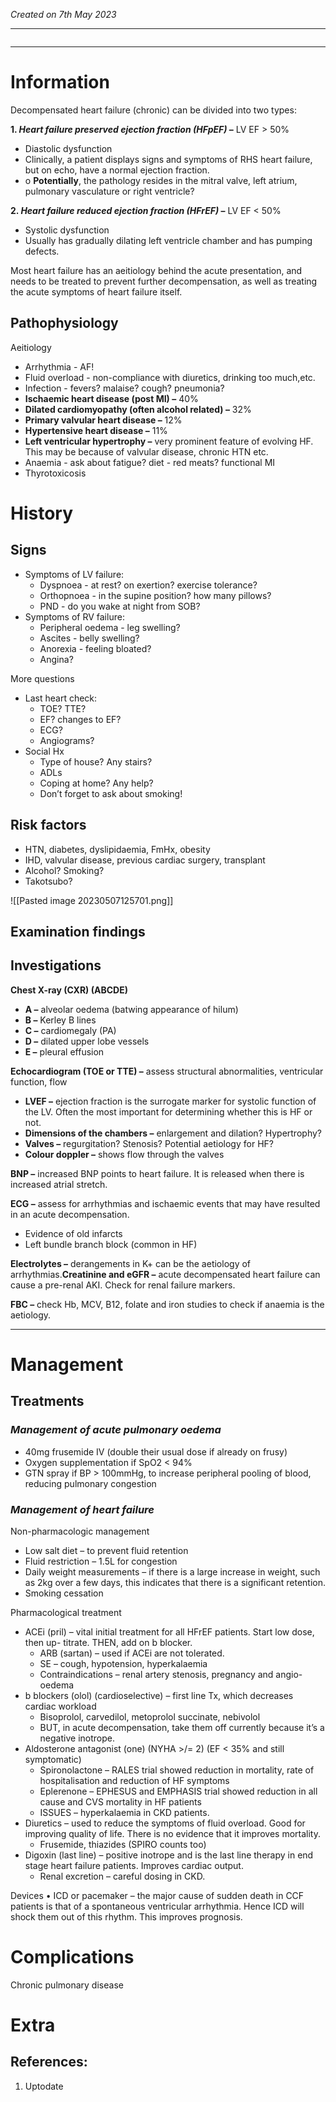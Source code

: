 *Created on 7th May 2023*

---
```toc
```
---

# Information
 
Decompensated heart failure (chronic) can be divided into two types:

**1. *Heart failure preserved ejection fraction (HFpEF)* –** LV EF > 50%
- Diastolic dysfunction 
- Clinically, a patient displays signs and symptoms of RHS heart failure, but on echo, have a normal ejection fraction. 
- o **Potentially**, the pathology resides in the mitral valve, left atrium, pulmonary vasculature or right ventricle?

**2. *Heart failure reduced ejection fraction (HFrEF)* –** LV EF < 50%
- Systolic dysfunction
- Usually has gradually dilating left ventricle chamber and has pumping defects.

Most heart failure has an aeitiology behind the acute presentation, and needs to be treated to prevent further decompensation, as well as treating the acute symptoms of heart failure itself.


## Pathophysiology
Aeitiology 
-   Arrhythmia - AF!
-   Fluid overload - non-compliance with diuretics, drinking too much,etc.
-   Infection - fevers? malaise? cough? pneumonia?
-   **Ischaemic heart disease (post MI) –** 40%
-   **Dilated cardiomyopathy (often alcohol related) –** 32%
-   **Primary valvular heart disease –** 12%
-   **Hypertensive heart disease –** 11%
-   **Left ventricular hypertrophy –** very prominent feature of evolving HF. This may be because of valvular disease, chronic HTN etc.
-   Anaemia - ask about fatigue? diet - red meats? functional MI
-   Thyrotoxicosis


# History
## Signs
-   Symptoms of LV failure:
    -   Dyspnoea - at rest? on exertion? exercise tolerance?
    -   Orthopnoea - in the supine position? how many pillows?
    -   PND - do you wake at night from SOB?
-   Symptoms of RV failure:
    -   Peripheral oedema - leg swelling?
    -   Ascites - belly swelling?
    -   Anorexia - feeling bloated?
    -   Angina?

More questions
-   Last heart check:
    -   TOE? TTE?
    -   EF? changes to EF?
    -   ECG?
    -   Angiograms?
- Social Hx
    -   Type of house? Any stairs?
    -   ADLs
    -   Coping at home? Any help?
    -   Don’t forget to ask about smoking!

## Risk factors 
- HTN, diabetes, dyslipidaemia, FmHx, obesity
- IHD, valvular disease, previous cardiac surgery, transplant
- Alcohol? Smoking?
- Takotsubo?


![[Pasted image 20230507125701.png]]

## Examination findings

## Investigations

**Chest X-ray (CXR) (ABCDE)**
-   **A –** alveolar oedema (batwing appearance of hilum)
-   **B –** Kerley B lines
-   **C –** cardiomegaly (PA)
-   **D –** dilated upper lobe vessels
-   **E –** pleural effusion

**Echocardiogram (TOE or TTE) –** assess structural abnormalities, ventricular function, flow
-   **LVEF –** ejection fraction is the surrogate marker for systolic function of the LV. Often the most important for determining whether this is HF or not.
-   **Dimensions of the chambers –** enlargement and dilation? Hypertrophy?
-   **Valves –** regurgitation? Stenosis? Potential aetiology for HF?
-   **Colour doppler –** shows flow through the valves
    
**BNP –** increased BNP points to heart failure. It is released when there is increased atrial stretch.
    
**ECG –** assess for arrhythmias and ischaemic events that may have resulted in an acute decompensation.
-   Evidence of old infarcts
-   Left bundle branch block (common in HF)
    
**Electrolytes –** derangements in K+ can be the aetiology of arrhythmias.**Creatinine and eGFR –** acute decompensated heart failure can cause a pre-renal AKI. Check for renal failure markers.

**FBC –** check Hb, MCV, B12, folate and iron studies to check if anaemia is the aetiology.

---

# Management
## Treatments
### *Management of acute pulmonary oedema*
-   40mg frusemide IV (double their usual dose if already on frusy)
-   Oxygen supplementation if SpO2 < 94%
-   GTN spray if BP > 100mmHg, to increase peripheral pooling of blood, reducing pulmonary congestion


### *Management of heart failure*
Non-pharmacologic management
-   Low salt diet – to prevent fluid retention
-   Fluid restriction – 1.5L for congestion
-   Daily weight measurements – if there is a large increase in weight, such as 2kg over a few days, this indicates that there is a significant retention.
-   Smoking cessation

Pharmacological treatment
-   ACEi (pril) – vital initial treatment for all HFrEF patients. Start low dose, then up- titrate. THEN, add on b blocker.  
	- ARB (sartan) – used if ACEi are not tolerated.  
	- SE – cough, hypotension, hyperkalaemia  
	- Contraindications – renal artery stenosis, pregnancy and angio-oedema
-  b blockers (olol) (cardioselective) – first line Tx, which decreases cardiac workload
	- Bisoprolol, carvedilol, metoprolol succinate, nebivolol  
	- BUT, in acute decompensation, take them off currently because it’s a negative inotrope.
-   Aldosterone antagonist (one) (NYHA >/= 2) (EF < 35% and still symptomatic)
	- Spironolactone – RALES trial showed reduction in mortality, rate of hospitalisation and reduction of HF symptoms  
	- Eplerenone – EPHESUS and EMPHASIS trial showed reduction in all cause and CVS mortality in HF patients 
	- ISSUES – hyperkalaemia in CKD patients.
-   Diuretics – used to reduce the symptoms of fluid overload. Good for improving quality of life. There is no evidence that it improves mortality.
	- Frusemide, thiazides (SPIRO counts too)
-   Digoxin (last line) – positive inotrope and is the last line therapy in end stage heart failure patients. Improves cardiac output.  
	- Renal excretion – careful dosing in CKD.

Devices
• ICD or pacemaker – the major cause of sudden death in CCF patients is that of a spontaneous ventricular arrhythmia. Hence ICD will shock them out of this rhythm. This improves prognosis.


# Complications
Chronic pulmonary disease


# Extra
## References:
1. Uptodate 